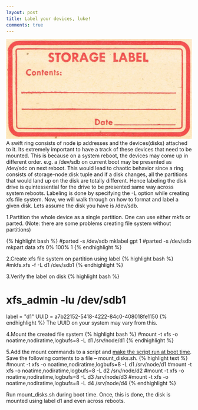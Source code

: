 ```yaml
---
layout: post
title: Label your devices, luke!
comments: true
---
```


![label](/assets/storage-label.jpg)
A swift ring consists of node ip addresses and the devices(disks) attached to it. Its extremely important to have a track of these devices that need to be mounted. This is because on a system reboot, the devices may come up in different order. e.g. a /dev/sdb on current boot may be presented as /dev/sdc on next reboot. This would lead to chaotic behavior since a ring consists of storage-node:disk tuple and if a disk changes, all the partitions that would land up on the disk are totally different. Hence labeling the disk drive is quintessential for the drive to be presented same way across system reboots.
Labeling is done by specifying the -L option while creating xfs file system.
Now, we will walk through on how to format and label a given disk.
Lets assume the disk you have is /dev/sdb.

1.Partition the whole device as a single partition. One can use either mkfs or parted.
(Note: there are some problems creating file system without partitions)

{% highlight bash %}
#parted -s /dev/sdb mklabel gpt 1
#parted -s /dev/sdb mkpart data xfs 0% 100% 1
{% endhighlight %}

2.Create xfs file system on partition using label
{% highlight bash %}
#mkfs.xfs -f -L d1 /dev/sdb1
{% endhighlight %}

3.Verify the label on disk
{% highlight bash %}
# xfs_admin -lu /dev/sdb1
label = "d1"
UUID = a7b22152-5418-4222-84c0-408018fe1150
{% endhighlight %}
The UUID on your system may vary from this.

4.Mount the created file system
{% highlight bash %}
#mount -t xfs -o noatime,nodiratime,logbufs=8 -L d1 /srv/node/d1
{% endhighlight %}

5.Add the mount commands to a script and [make the script run at boot time](http://www.debian-administration.org/article/28/Making_scripts_run_at_boot_time_with_Debian). Save the following contents to a file – mount_disks.sh.
{% highlight text %}
#mount -t xfs -o noatime,nodiratime,logbufs=8 -L d1 /srv/node/d1
#mount -t xfs -o noatime,nodiratime,logbufs=8 -L d2 /srv/node/d2
#mount -t xfs -o noatime,nodiratime,logbufs=8 -L d3 /srv/node/d3
#mount -t xfs -o noatime,nodiratime,logbufs=8 -L d4 /srv/node/d4
{% endhighlight %}

Run mount_disks.sh during boot time.
Once, this is done, the disk is mounted using label d1 and even across reboots.
